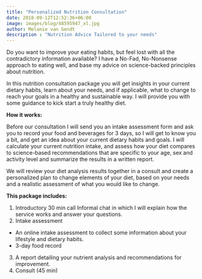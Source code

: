 ```yaml
---
title: "Personalized Nutrition Consultation"
date: 2018-09-12T12:52:36+06:00
image: images/blog/48595947_xl.jpg
author: Melanie van Gendt
description : "Nutrition Advice Tailored to your needs"
---
```


Do you want to improve your eating habits, but feel lost with all the contradictory information available? I have a No-Fad, No-Nonsense approach to eating well, and base my advice on science-backed principles about nutrition.

In this nutrition consultation package you will get insights in your current dietary habits, learn about your needs, and if applicable, what to change to reach your goals in a healthy and sustainable way. I will provide you with some guidance to kick start a truly healthy diet.

**How it works:**

Before our consultation I will send you an intake assessment form and ask you to record your food and beverages for 3 days, so I will get to know you a bit, and get an idea about your current dietary habits and goals. I will calculate your current nutrition intake, and assess how your diet compares to science-based recommendations that are specific to your age, sex and activity level and summarize the results in a written report.

We will review your diet analysis results together in a consult and create a personalized plan to change elements of your diet, based on your needs and a realistic assessment of what you would like to change.  

**This package includes:**

1. Introductory 30 min call
Informal chat in which I will explain how the service works and answer your questions.
2. Intake assessment 
* An online intake assessment to collect some information about your lifestyle and dietary habits.
* 3-day food record
3. A report detailing your nutrient analysis and recommendations for improvement.
4. Consult (45 min)
